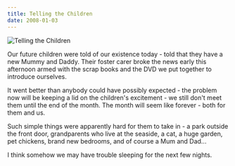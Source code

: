 ```yaml
---
title: Telling the Children
date: 2008-01-03
---
```


![Telling the Children](https://source.unsplash.com/-m88z7ily-w/1600x900)

Our future children were told of our existence today - told that they have a new Mummy and Daddy. Their foster carer broke the news early this afternoon armed with the scrap books and the DVD we put together to introduce ourselves.

It went better than anybody could have possibly expected - the problem now will be keeping a lid on the children's excitement - we still don't meet them until the end of the month. The month will seem like forever - both for them and us.

Such simple things were apparently hard for them to take in - a park outside the front door, grandparents who live at the seaside, a cat, a huge garden, pet chickens, brand new bedrooms, and of course a Mum and Dad...

I think somehow we may have trouble sleeping for the next few nights.